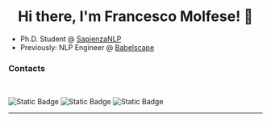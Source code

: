 <div align="center">
   <h1>Hi there, I'm Francesco Molfese! 👋 </h1>   
</div>


- Ph.D. Student @ [SapienzaNLP](http://sapienzanlp.uniroma1.it)
- Previously: NLP Engineer @ [Babelscape](https://babelscape.com)

### Contacts

<br>

![Static Badge](https://img.shields.io/badge/francesco-molfese?style=flat&logo=linkedin&logoColor=white&color=blue&link=https%3A%2F%2Fwww.linkedin.com%2Fin%2Ffrancesco-molfese-2b3567222%2F)
![Static Badge](https://img.shields.io/badge/francesco-molfese?style=flat&logo=x&logoColor=white&color=black&link=https%3A%2F%2Fx.com%2Fframolfese)
![Static Badge](https://img.shields.io/badge/francesco-molfese?style=flat&logo=google-scholar&logoColor=white&color=%2300BFFF&link=https%3A%2F%2Fwww.linkedin.com%2Fin%2Ffrancesco-molfese-2b3567222%2F)

<be>

<hr>


